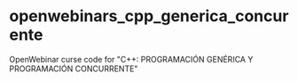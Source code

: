 # openwebinars_cpp_generica_concurente
OpenWebinar curse code for "C++: PROGRAMACIÓN GENÉRICA Y PROGRAMACIÓN CONCURRENTE"
